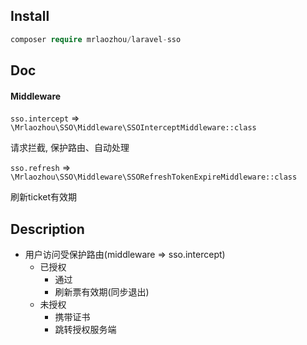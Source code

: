 ## Install
```php
composer require mrlaozhou/laravel-sso
```

## Doc
#### Middleware
`sso.intercept` => `\Mrlaozhou\SSO\Middleware\SSOInterceptMiddleware::class`

请求拦截, 保护路由、自动处理

`sso.refresh` => `\Mrlaozhou\SSO\Middleware\SSORefreshTokenExpireMiddleware::class`

刷新ticket有效期

## Description

- 用户访问受保护路由(middleware => sso.intercept)
	+ 已授权 
		*	通过
		*	刷新票有效期(同步退出)
	+ 未授权 
		*	携带证书
		*	跳转授权服务端
	
